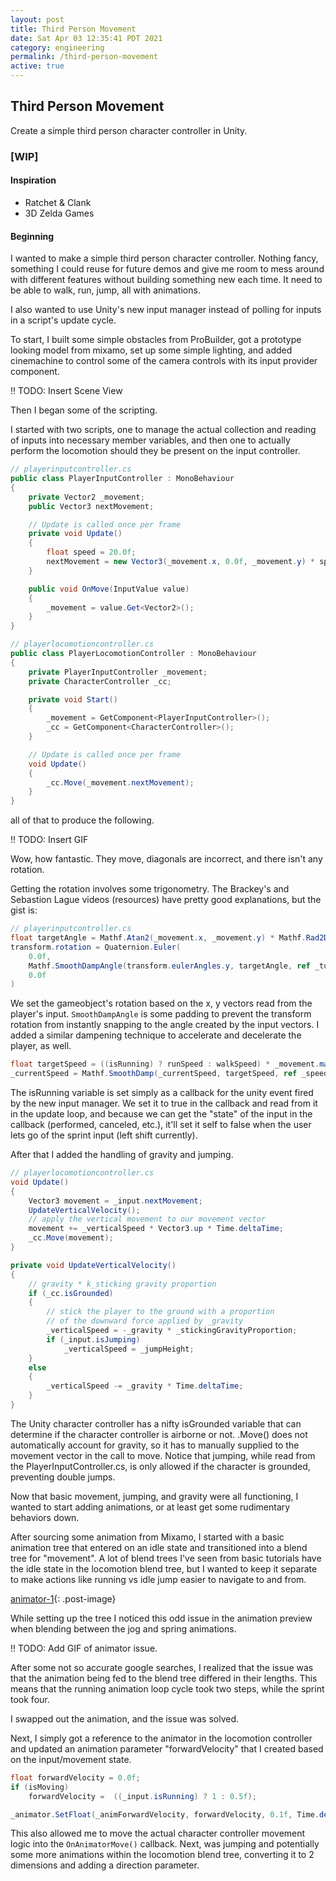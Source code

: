```yaml
---
layout: post
title: Third Person Movement
date: Sat Apr 03 12:35:41 PDT 2021
category: engineering
permalink: /third-person-movement
active: true
---
```


## Third Person Movement

Create a simple third person character controller in Unity.

### [WIP]

#### Inspiration

- Ratchet & Clank
- 3D Zelda Games

#### Beginning

I wanted to make a simple third person character controller. Nothing fancy, something I could reuse for future demos and give me room to mess around with
different features without building something new each time. It need to be able to walk, run, jump, all with animations.

I also wanted to use Unity's new input manager instead of polling for inputs in a script's update cycle.


To start, I built some simple obstacles from ProBuilder, got a prototype looking model from mixamo, set up some simple lighting, and added cinemachine to control some of the camera controls with its input provider component. 

!! TODO: Insert Scene View

Then I began some of the scripting.

I started with two scripts, one to manage the actual collection and reading of inputs into necessary member variables, and then one to actually perform the locomotion should they be present on the input controller.

```c#
// playerinputcontroller.cs
public class PlayerInputController : MonoBehaviour
{
    private Vector2 _movement;
    public Vector3 nextMovement;

    // Update is called once per frame
    private void Update()
    {
        float speed = 20.0f;
        nextMovement = new Vector3(_movement.x, 0.0f, _movement.y) * speed * Time.deltaTime;
    }

    public void OnMove(InputValue value)
    {
        _movement = value.Get<Vector2>();
    }
}

// playerlocomotioncontroller.cs
public class PlayerLocomotionController : MonoBehaviour
{
    private PlayerInputController _movement;
    private CharacterController _cc;

    private void Start()
    {
        _movement = GetComponent<PlayerInputController>();
        _cc = GetComponent<CharacterController>();
    }

    // Update is called once per frame
    void Update()
    {
        _cc.Move(_movement.nextMovement);
    }
}
```

all of that to produce the following.

!! TODO: Insert GIF

Wow, how fantastic. They move, diagonals are incorrect, and there isn't any rotation.

Getting the rotation involves some trigonometry. The Brackey's and Sebastion Lague videos (resources) 
have pretty good explanations, but the gist is:

```c#
// playerinputcontroller.cs
float targetAngle = Mathf.Atan2(_movement.x, _movement.y) * Mathf.Rad2Deg;
transform.rotation = Quaternion.Euler(
    0.0f,
    Mathf.SmoothDampAngle(transform.eulerAngles.y, targetAngle, ref _turnSmoothVelocity, 0.12f),
    0.0f
)
```

We set the gameobject's rotation based on the x, y vectors read from the player's input.
`SmoothDampAngle` is some padding to prevent the transform rotation from instantly snapping to the angle created by the input vectors. 
I added a similar dampening technique to accelerate and decelerate the player, as well.

```c#
float targetSpeed = ((isRunning) ? runSpeed : walkSpeed) * _movement.magnitude;
_currentSpeed = Mathf.SmoothDamp(_currentSpeed, targetSpeed, ref _speedSmoothVelocity, _speedSmoothTime);
```

The isRunning variable is set simply as a callback for the unity event fired by the new input manager.
We set it to true in the callback and read from it in the update loop, and because we can get the "state"
of the input in the callback (performed, canceled, etc.), it'll set it self to false when the user lets go of the sprint
input (left shift currently).


After that I added the handling of gravity and jumping.
```c#
// playerlocomotioncontroller.cs
void Update()
{
    Vector3 movement = _input.nextMovement;
    UpdateVerticalVelocity();
    // apply the vertical movement to our movement vector
    movement += _verticalSpeed * Vector3.up * Time.deltaTime;
    _cc.Move(movement);
}

private void UpdateVerticalVelocity()
{
    // gravity * k_sticking gravity proportion
    if (_cc.isGrounded)
    {
        // stick the player to the ground with a proportion
        // of the downward force applied by _gravity
        _verticalSpeed = -_gravity * _stickingGravityProportion;
        if (_input.isJumping)
            _verticalSpeed = _jumpHeight;
    }
    else
    {
        _verticalSpeed -= _gravity * Time.deltaTime;
    }
}
```

The Unity character controller has a nifty isGrounded variable that can determine if the character controller is airborne or not. .Move() does not automatically
account for gravity, so it has to manually supplied to the movement vector in the call to move.
Notice that jumping, while read from the PlayerInputController.cs, is only allowed if the character is grounded, preventing double jumps.

Now that basic movement, jumping, and gravity were all functioning, I wanted to start adding animations, or at least get some rudimentary behaviors down.

After sourcing some animation from Mixamo, I started with a basic animation tree that entered on an idle state and transitioned into a blend tree for "movement". 
A lot of blend trees I've seen from basic tutorials have the idle state in the locomotion blend tree, but I wanted to keep it separate to make actions like running vs idle jump easier to navigate to and from.

[animator-1](https://i.ibb.co/HXm8rqy/animator-1.png){: .post-image}

While setting up the tree I noticed this odd issue in the animation preview when blending between the jog and spring animations.

!! TODO: Add GIF of animator issue.

After some not so accurate google searches, I realized that the issue was that the animation being fed to the blend tree differed in their lengths. This means that the running animation loop cycle took two steps, while the sprint took four.

I swapped out the animation, and the issue was solved.

Next, I simply got a reference to the animator in the locomotion controller and updated an animation parameter "forwardVelocity" that I created based on the input/movement state.

```c#
float forwardVelocity = 0.0f;
if (isMoving)
    forwardVelocity =  ((_input.isRunning) ? 1 : 0.5f);

_animator.SetFloat(_animForwardVelocity, forwardVelocity, 0.1f, Time.deltaTime);
```

This also allowed me to move the actual character controller movement logic into the `OnAnimatorMove()` callback.
Next, was jumping and potentially some more animations within the locomotion blend tree, converting it to 2 dimensions and adding a direction parameter.


